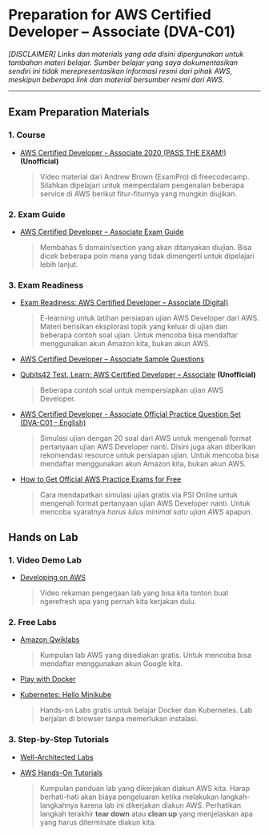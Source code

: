 # Preparation for AWS Certified Developer – Associate (DVA-C01)
_[DISCLAIMER] Links dan materials yang ada disini dipergunakan untuk tambahan materi belajar. Sumber belajar yang saya dokumentasikan sendiri ini tidak merepresentasikan informasi resmi dari pihak AWS, meskipun beberapa link dan material bersumber resmi dari AWS._

---
## Exam Preparation Materials
### 1. Course
- [AWS Certified Developer - Associate 2020 (PASS THE EXAM!)](https://www.youtube.com/watch?v=RrKRN9zRBWs&ab_channel=freeCodeCamp.org) **(Unofficial)**

    > Video material dari Andrew Brown (ExamPro) di freecodecamp. Silahkan dipelajari untuk memperdalam pengenalan beberapa service di AWS berikut fitur-fiturnya yang mungkin diujikan.


### 2. Exam Guide
- [AWS Certified Developer – Associate Exam Guide](https://d1.awsstatic.com/training-and-certification/docs-dev-associate/AWS-Certified-Developer-Associate_Exam-Guide.pdf)

    > Membahas 5 domain/section yang akan ditanyakan diujian. Bisa dicek beberapa poin mana yang tidak dimengerti untuk dipelajari lebih lanjut.

### 3. Exam Readiness
- [Exam Readiness: AWS Certified Developer – Associate (Digital)](https://explore.skillbuilder.aws/learn/course/external/view/elearning/42/exam-readiness-aws-certified-developer-associate-digital)

    > E-learning untuk latihan persiapan ujian AWS Developer dari AWS. Materi berisikan eksplorasi topik yang keluar di ujian dan beberapa contoh soal ujian. Untuk mencoba bisa mendaftar menggunakan akun Amazon kita, bukan akun AWS.

- [AWS Certified Developer – Associate Sample Questions](https://d1.awsstatic.com/training-and-certification/docs-dev-associate/AWS-Certified-Developer-Associate_Sample-Questions.pdf)
- [Qubits42 Test, Learn: AWS Certified Developer – Associate](https://www.qubits42.com/test/1428/1881719) **(Unofficial)**

    > Beberapa contoh soal untuk mempersiapkan ujian AWS Developer.

- [AWS Certified Developer - Associate Official Practice Question Set (DVA-C01 - English)](https://explore.skillbuilder.aws/learn/course/external/view/elearning/12484/aws-certified-developer-associate-official-practice-question-set-dva-c01-english)

    > Simulasi ujian dengan 20 soal dari AWS untuk mengenali format pertanyaan ujian AWS Developer nanti. Disini juga akan diberikan rekomendasi resource untuk persiapan ujian. Untuk mencoba bisa mendaftar menggunakan akun Amazon kita, bukan akun AWS.

- [How to Get Official AWS Practice Exams for Free](https://www.youtube.com/watch?v=fR-sjK2u6D4&ab_channel=SkillFillip)

    > Cara mendapatkan simulasi ujian gratis via PSI Online untuk mengenali format pertanyaan ujian AWS Developer nanti. Untuk mencoba syaratnya *harus lulus minimal satu ujian AWS* apapun.

## Hands on Lab
### 1. Video Demo Lab
- [Developing on AWS](http://bit.ly/Devlabs)

    > Video rekaman pengerjaan lab yang bisa kita tonton buat ngerefresh apa yang pernah kita kerjakan dulu.

### 2. Free Labs
- [Amazon Qwiklabs](https://amazon.qwiklabs.com/catalog?price%5B%5D=free)

    > Kumpulan lab AWS yang disediakan gratis. Untuk mencoba bisa mendaftar menggunakan akun Google kita.

- [Play with Docker](https://labs.play-with-docker.com/)
- [Kubernetes: Hello Minikube](https://kubernetes.io/docs/tutorials/hello-minikube/)

    > Hands-on Labs gratis untuk belajar Docker dan Kubernetes. Lab berjalan di browser tanpa memerlukan instalasi.

### 3. Step-by-Step Tutorials
- [Well-Architected Labs](https://www.wellarchitectedlabs.com/)
- [AWS Hands-On Tutorials](https://aws.amazon.com/getting-started/hands-on/?getting-started-all.sort-by=item.additionalFields.sortOrder&getting-started-all.sort-order=asc&awsf.getting-started-category=*all&awsf.getting-started-level=*all&awsf.getting-started-content-type=content-type%23how-to)

    > Kumpulan panduan lab yang dikerjakan diakun AWS kita. Harap berhati-hati akan biaya pengeluaran ketika melakukan langkah-langkahnya karena lab ini dikerjakan diakun AWS. Perhatikan langkah terakhir **tear down** atau **clean up** yang menjelaskan apa yang harus diterminate diakun kita.
